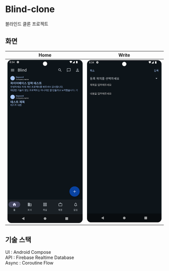 # Blind-clone
블라인드 클론 프로젝트

## 화면
| Home                          | Write                          |
|-------------------------------|--------------------------------|
| <img src="./images/home.png"> | <img src="./images/write.png"> |

## 기술 스택
UI : Android Compose <br>
API : Firebase Realtime Database <br>
Async : Coroutine Flow <br>
